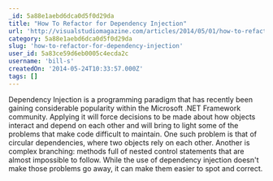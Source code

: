 ```yaml
---
_id: 5a88e1aebd6dca0d5f0d29da
title: "How To Refactor for Dependency Injection"
url: 'http://visualstudiomagazine.com/articles/2014/05/01/how-to-refactor-for-dependency-injection.aspx'
category: 5a88e1aebd6dca0d5f0d29da
slug: 'how-to-refactor-for-dependency-injection'
user_id: 5a83ce59d6eb0005c4ecda2c
username: 'bill-s'
createdOn: '2014-05-24T10:33:57.000Z'
tags: []
---
```


Dependency Injection is a programming paradigm that has recently been gaining considerable popularity within the Microsoft .NET Framework community. Applying it will force decisions to be made about how objects interact and depend on each other and will bring to light some of the problems that make code difficult to maintain. One such problem is that of circular dependencies, where two objects rely on each other. Another is complex branching: methods full of nested control statements that are almost impossible to follow. While the use of dependency injection doesn't make those problems go away, it can make them easier to spot and correct.
